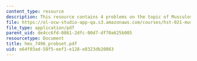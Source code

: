 ```yaml
---
content_type: resource
description: This resource contains 4 problems on the topic of Musculoskeletal Pathophysiology.
file: https://ol-ocw-studio-app-qa.s3.amazonaws.com/courses/hst-021-musculoskeletal-pathophysiology-january-iap-2006/e64f03ad58f5eef1e128e8323db20863_hms_7496_probset.pdf
file_type: application/pdf
parent_uid: de4cc6fd-0861-2dfc-00d7-df70a625b005
resourcetype: Document
title: hms_7496_probset.pdf
uid: e64f03ad-58f5-eef1-e128-e8323db20863
---
```


